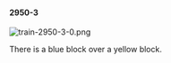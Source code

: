 #### 2950-3
![train-2950-3-0.png](https://github.com/lil-lab/nlvr/raw/master/nlvr/train/images/50/train-2950-3-0.png "train-2950-3-0.png")

There is a blue block over a yellow block.